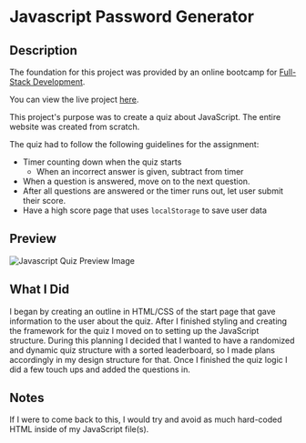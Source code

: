 # Javascript Password Generator

## Description

The foundation for this project was provided by an online bootcamp for [Full-Stack Development](https://bootcamps.vanderbilt.edu/coding/online/landing/). 

You can view the live project [here](https://joelkovalcson.github.io/Javascript-Quiz/).

This project's purpose was to create a quiz about JavaScript. The entire website was created from scratch.

The quiz had to follow the following guidelines for the assignment:
* Timer counting down when the quiz starts
  - When an incorrect answer is given, subtract from timer
* When a question is answered, move on to the next question.
* After all questions are answered or the timer runs out, let user submit their score.
* Have a high score page that uses `localStorage` to save user data

## Preview

![Javascript Quiz Preview Image](https://github.com/JoelKovalcson/Javascript-Quiz/blob/main/assets/images/readme-preview.png)

## What I Did

I began by creating an outline in HTML/CSS of the start page that gave information to the user about the quiz. After I finished styling and creating the framework for the quiz I moved on to setting up the JavaScript structure. During this planning I decided that I wanted to have a randomized and dynamic quiz structure with a sorted leaderboard, so I made plans accordingly in my design structure for that. Once I finished the quiz logic I did a few touch ups and added the questions in.

## Notes

If I were to come back to this, I would try and avoid as much hard-coded HTML inside of my JavaScript file(s).